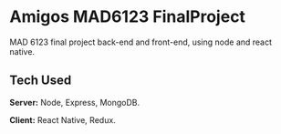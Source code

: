 # Amigos MAD6123 FinalProject
MAD 6123 final project back-end and front-end, using node and react native.

## Tech Used
**Server:** Node, Express, MongoDB.

**Client:** React Native, Redux.
